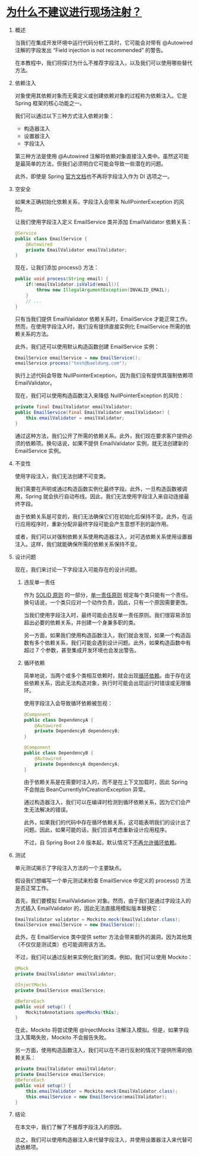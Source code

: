 # [为什么不建议进行现场注射？](https://www.baeldung.com/java-spring-field-injection-cons)

1. 概述

    当我们在集成开发环境中运行代码分析工具时，它可能会对带有 @Autowired 注解的字段发出 “Field injection is not recommended” 的警告。

    在本教程中，我们将探讨为什么不推荐字段注入，以及我们可以使用哪些替代方法。

2. 依赖注入

    对象使用其依赖对象而无需定义或创建依赖对象的过程称为依赖注入。它是 Spring 框架的核心功能之一。

    我们可以通过以下三种方式注入依赖对象：

    - 构造器注入
    - 设置器注入
    - 字段注入

    第三种方法是使用 @Autowired 注解将依赖对象直接注入类中。虽然这可能是最简单的方法，但我们必须明白它可能会导致一些潜在的问题。

    此外，即使是 Spring [官方文档](https://docs.spring.io/spring-framework/reference/core/beans/dependencies/factory-collaborators.html)也不再将字段注入作为 DI 选项之一。

3. 空安全

    如果未正确初始化依赖关系，字段注入会带来 NullPointerException 的风险。

    让我们使用字段注入定义 EmailService 类并添加 EmailValidator 依赖关系：

    ```java
    @Service
    public class EmailService {
        @Autowired
        private EmailValidator emailValidator;
    }
    ```

    现在，让我们添加 process() 方法：

    ```java
    public void process(String email) {
        if(!emailValidator.isValid(email)){
            throw new IllegalArgumentException(INVALID_EMAIL);
        }
        // ...
    }
    ```

    只有当我们提供 EmailValidator 依赖关系时，EmailService 才能正常工作。然而，在使用字段注入时，我们没有提供直接实例化 EmailService 所需的依赖关系的方法。

    此外，我们还可以使用默认构造函数创建 EmailService 实例：

    ```java
    EmailService emailService = new EmailService();
    emailService.process("test@baeldung.com");
    ```

    执行上述代码会导致 NullPointerException，因为我们没有提供其强制依赖项 EmailValidator。

    现在，我们可以使用构造函数注入来降低 NullPointerException 的风险：

    ```java
    private final EmailValidator emailValidator;
    public EmailService(final EmailValidator emailValidator) {
        this.emailValidator = emailValidator;
    }
    ```

    通过这种方法，我们公开了所需的依赖关系。此外，我们现在要求客户提供必须的依赖项。换句话说，如果不提供 EmailValidator 实例，就无法创建新的 EmailService 实例。

4. 不变性

    使用字段注入，我们无法创建不可变类。

    我们需要在声明或通过构造函数实例化最终字段。此外，一旦构造函数被调用，Spring 就会执行自动布线。因此，我们无法使用字段注入来自动连接最终字段。

    由于依赖关系是可变的，我们无法确保它们在初始化后保持不变。此外，在运行应用程序时，重新分配非最终字段可能会产生意想不到的副作用。

    或者，我们可以对强制依赖关系使用构造器注入，对可选依赖关系使用设置器注入。这样，我们就能确保所需的依赖关系保持不变。

5. 设计问题

    现在，我们来讨论一下字段注入可能存在的设计问题。

    1. 违反单一责任

        作为 [SOLID 原则](https://www.baeldung.com/solid-principles) 的一部分，[单一责任原则](https://www.baeldung.com/java-single-responsibility-principle) 规定每个类只能有一个责任。换句话说，一个类只应对一个动作负责，因此，只有一个原因需要更改。

        当我们使用字段注入时，最终可能会违反单一责任原则。我们很容易添加超出必要的依赖关系，并创建一个身兼多职的类。

        另一方面，如果我们使用构造函数注入，我们就会发现，如果一个构造函数有多个依赖关系，我们可能会遇到设计问题。此外，如果构造函数中有超过 7 个参数，甚至集成开发环境也会发出警告。

    2. 循环依赖

        简单地说，当两个或多个类相互依赖时，就会出现[循环依赖](https://www.baeldung.com/circular-dependencies-in-spring)。由于存在这些依赖关系，因此无法构造对象，执行时可能会出现运行时错误或无限循环。

        使用字段注入会导致循环依赖被忽视：

        ```java
        @Component
        public class DependencyA {
            @Autowired
            private DependencyB dependencyB;
        }

        @Component
        public class DependencyB {
            @Autowired
            private DependencyA dependencyA;
        }
        ```

        由于依赖关系是在需要时注入的，而不是在上下文加载时，因此 Spring 不会抛出 BeanCurrentlyInCreationException 异常。

        通过构造器注入，我们可以在编译时检测到循环依赖关系，因为它们会产生无法解决的错误。

        此外，如果我们的代码中存在循环依赖关系，这可能表明我们的设计出了问题。因此，如果可能的话，我们应该考虑重新设计应用程序。

        不过，自 Spring Boot 2.6 版本起，默认情况下[不再允许循环依赖](https://github.com/spring-projects/spring-boot/wiki/Spring-Boot-2.6-Release-Notes#circular-references-prohibited-by-default)。

6. 测试

    单元测试揭示了字段注入方法的一个主要缺点。

    假设我们想编写一个单元测试来检查 EmailService 中定义的 process() 方法是否正常工作。

    首先，我们要模拟 EmailValidation 对象。然而，由于我们是通过字段注入的方式插入 EmailValidator 的，因此无法直接用模拟版本替换它：

    ```java
    EmailValidator validator = Mockito.mock(EmailValidator.class);
    EmailService emailService = new EmailService();
    ```

    此外，在 EmailService 类中提供 setter 方法会带来额外的漏洞，因为其他类（不仅仅是测试类）也可能调用该方法。

    不过，我们可以通过反射来实例化我们的类。例如，我们可以使用 Mockito：

    ```java
    @Mock
    private EmailValidator emailValidator;

    @InjectMocks
    private EmailService emailService;

    @BeforeEach
    public void setup() {
        MockitoAnnotations.openMocks(this);
    }
    ```

    在此，Mockito 将尝试使用 @InjectMocks 注解注入模拟。但是，如果字段注入策略失败，Mockito 不会报告失败。

    另一方面，使用构造函数注入，我们可以在不进行反射的情况下提供所需的依赖关系：

    ```java
    private EmailValidator emailValidator;
    private EmailService emailService;
    @BeforeEach
    public void setup() {
        this.emailValidator = Mockito.mock(EmailValidator.class);
        this.emailService = new EmailService(emailValidator);
    }
    ```

7. 结论

    在本文中，我们了解了不推荐字段注入的原因。

    总之，我们可以使用构造器注入来代替字段注入，并使用设置器注入来代替可选依赖项。
